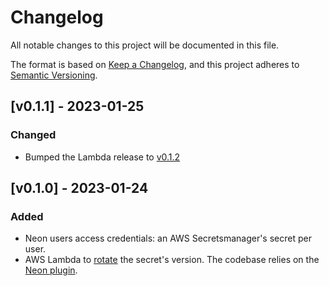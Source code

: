 # Changelog

All notable changes to this project will be documented in this file.

The format is based on [Keep a Changelog](https://keepachangelog.com/en/1.0.0/),
and this project adheres to [Semantic Versioning](https://semver.org/spec/v2.0.0.html).

## [v0.1.1] - 2023-01-25

### Changed

- Bumped the Lambda release
  to [v0.1.2](https://github.com/kislerdm/aws-lambda-secret-rotation/releases/tag/plugin%2Fneon%2Fv0.1.2)

## [v0.1.0] - 2023-01-24

### Added

- Neon users access credentials: an AWS Secretsmanager's secret per user.
- AWS Lambda to [rotate](https://docs.aws.amazon.com/secretsmanager/latest/userguide/rotating-secrets.html) the secret's
  version. The codebase relies on
  the [Neon plugin](https://github.com/kislerdm/aws-lambda-secret-rotation/releases/tag/plugin%2Fneon%2Fv0.1.1).
